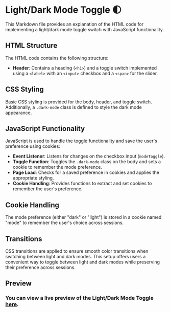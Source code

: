 # Light/Dark Mode Toggle 🌓

This Markdown file provides an explanation of the HTML code for implementing a light/dark mode toggle switch with JavaScript functionality.

## HTML Structure

The HTML code contains the following structure:

- **Header**: Contains a heading (`<h1>`) and a toggle switch implemented using a `<label>` with an `<input>` checkbox and a `<span>` for the slider.

## CSS Styling

Basic CSS styling is provided for the body, header, and toggle switch. Additionally, a `.dark-mode` class is defined to style the dark mode appearance.

## JavaScript Functionality

JavaScript is used to handle the toggle functionality and save the user's preference using cookies:

- **Event Listener**: Listens for changes on the checkbox input (`modeToggle`).
- **Toggle Function**: Toggles the `.dark-mode` class on the body and sets a cookie to remember the mode preference.
- **Page Load**: Checks for a saved preference in cookies and applies the appropriate styling.
- **Cookie Handling**: Provides functions to extract and set cookies to remember the user's preference.

## Cookie Handling

The mode preference (either "dark" or "light") is stored in a cookie named "mode" to remember the user's choice across sessions.

## Transitions

CSS transitions are applied to ensure smooth color transitions when switching between light and dark modes.
This setup offers users a convenient way to toggle between light and dark modes while preserving their preference across sessions.

## Preview

### You can view a live preview of the Light/Dark Mode Toggle [here](https://mrakshayas.github.io/html-css-js-animation/Light-Dark-Cookies/).

